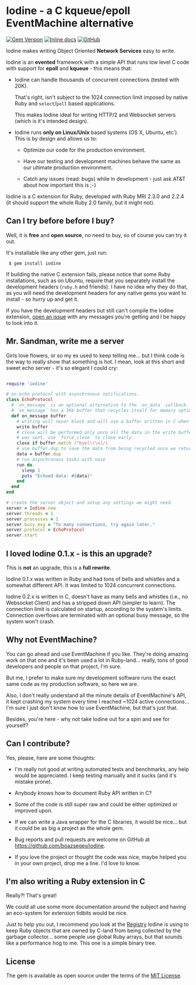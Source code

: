 # Iodine - a C kqueue/epoll EventMachine alternative
[![Gem Version](https://badge.fury.io/rb/iodine.svg)](https://badge.fury.io/rb/iodine)
[![Inline docs](http://inch-ci.org/github/boazsegev/iodine.svg?branch=master)](http://www.rubydoc.info/github/boazsegev/iodine/master/frames)
[![GitHub](https://img.shields.io/badge/GitHub-Open%20Source-blue.svg)](https://github.com/boazsegev/iodine)

Iodine makes writing Object Oriented **Network Services** easy to write.

Iodine is an **evented** framework with a simple API that runs low level C code with support for **epoll** and **kqueue** - this means that:

* Iodine can handle thousands of concurrent connections (tested with 20K).

    That's right,  isn't subject to the 1024 connection limit imposed by native Ruby and `select`/`poll` based applications.

    This makes Iodine ideal for writing HTTP/2 and Websocket servers (which is it's intended design).

* Iodine runs **only on Linux/Unix** based systems (OS X, Ubuntu, etc'). This is by design and allows us to:

     * Optimize our code for the production environment.

     * Have our testing and development machines behave the same as our ultimate production environment.

     * Catch any issues (read: bugs) while in development - just ask AT&T about how important this is ;-)

Iodine is a C extension for Ruby, developed with Ruby MRI 2.3.0 and 2.2.4 (it should support the whole Ruby 2.0 family, but it might not).

## Can I try before before I buy?

Well, it is **free** and **open source**, no need to buy, so of course you can try it out.

It's installable like any other gem, just run:

     $ gem install iodine

If building the native C extension fails, please notice that some Ruby installations, such as on Ubuntu, require that you separately install the development headers (`ruby.h` and friends). I have no idea why they do that, as you will need the development headers for any native gems you want to install - so hurry up and get it.

If you have the development headers but still can't compile the Iodine extension, [open an issue](https://github.com/boazsegev/iodine/issues) with any messages you're getting and I be happy to look into it.

## Mr. Sandman, write me a server

Girls love flowers, or so my ex used to keep telling me... but I think code is the way to really show that something is hot. I mean, look at this short and sweet echo server - it's so elegant I could cry:

```ruby

require 'iodine'

# an echo protocol with asynchronous notifications.
class EchoProtocol
  # `on_message` is an optional alternative to the `on_data` callback.
  # `on_message` has a 1Kb buffer that recycles itself for memory optimization.
  def on_message buffer
    # writing will never block and will use a buffer written in C when needed.
    write buffer
    # close will be performed only once all the data in the write buffer
    # was sent. use `force_close` to close early.
    close if buffer.match /^bye[\r\n]/i
    # use buffer.dup to save the data from being recycled once we return.
    data = buffer.dup
    # run asynchronous tasks with ease
    run do
      sleep 1
      puts "Echoed data: #{data}"
    end
  end
end

# create the server object and setup any settings we might need.
server = Iodine.new
server.threads = 1
server.processes = 1
server.busy_msg = "To many connections, try again later."
server.protocol = EchoProtocol
server.start

```

## I loved Iodine 0.1.x - is this an upgrade?

This is **not** an upgrade, this is a **full rewrite**.

Iodine 0.1.x was written in Ruby and had tons of bells and whistles and a somewhat different API. It was limited to 1024 concurrent connections.

Iodine 0.2.x is written in C, doesn't have as many bells and whistles (i.e., no Websocket Client) and has a stripped down API (simpler to learn). The connection limit is calculated on startup, according to the system's limits. Connection overflows are terminated with an optional busy message, so the system won't crash.

## Why not EventMachine?

You can go ahead and use EventMachine if you like. They're doing amazing work on that one and it's been used a lot in Ruby-land... really, tons of good developers and people on that project, I'm sure.

But me, I prefer to make sure my development software runs the exact same code as my production software, so here we are.

Also, I don't really understand all the minute details of EventMachine's API, it kept crashing my system every time I reached ~1024 active connections... I'm sure I just don't know how to use EventMachine, but that's just that.

Besides, you're here - why not take Iodine out for a spin and see for yourself?

## Can I contribute?

Yes, please, here are some thoughts:

* I'm really not good at writing automated tests and benchmarks, any help would be appreciated. I keep testing manually and it sucks (and it's mistake prone).

* Anybody knows how to document Ruby API written in C?

* Some of the code is still super raw and could be either optimized or improved upon.

* If we can write a Java wrapper for the C libraries, it would be nice... but it could be as big a project as the whole gem.

* Bug reports and pull requests are welcome on GitHub at https://github.com/boazsegev/iodine.

* If you love the project or thought the code was nice, maybe helped you in your own project, drop me a line. I'd love to know.

## I'm also writing a Ruby extension in C

Really?! That's great!

We could all use some more documentation around the subject and having an eco-system for extension tidbits would be nice.

Just to help you out, I recommend you look at the [Registry](https://github.com/boazsegev/iodine/blob/0.2.0/ext/core/rb-registry.h) Iodine is using to keep Ruby objects that are owned by C-land from being collected by the garbage collector... some people use global Ruby arrays, but that sounds like a performance hog to me. This one is a simple binary tree.

## License

The gem is available as open source under the terms of the [MIT License](http://opensource.org/licenses/MIT).
